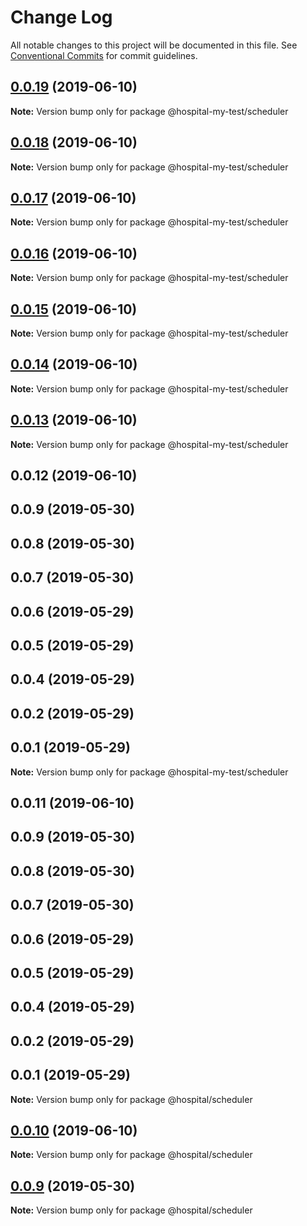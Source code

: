 # Change Log

All notable changes to this project will be documented in this file.
See [Conventional Commits](https://conventionalcommits.org) for commit guidelines.

## [0.0.19](https://github.com/zylqmjforever/hospital/compare/@hospital-my-test/scheduler@0.0.18...@hospital-my-test/scheduler@0.0.19) (2019-06-10)

**Note:** Version bump only for package @hospital-my-test/scheduler





## [0.0.18](https://github.com/zylqmjforever/hospital/compare/@hospital-my-test/scheduler@0.0.17...@hospital-my-test/scheduler@0.0.18) (2019-06-10)

**Note:** Version bump only for package @hospital-my-test/scheduler





## [0.0.17](https://github.com/zylqmjforever/hospital/compare/@hospital-my-test/scheduler@0.0.16...@hospital-my-test/scheduler@0.0.17) (2019-06-10)

**Note:** Version bump only for package @hospital-my-test/scheduler





## [0.0.16](https://github.com/zylqmjforever/hospital/compare/@hospital-my-test/scheduler@0.0.15...@hospital-my-test/scheduler@0.0.16) (2019-06-10)

**Note:** Version bump only for package @hospital-my-test/scheduler





## [0.0.15](https://github.com/zylqmjforever/hospital/compare/@hospital-my-test/scheduler@0.0.14...@hospital-my-test/scheduler@0.0.15) (2019-06-10)

**Note:** Version bump only for package @hospital-my-test/scheduler





## [0.0.14](https://github.com/zylqmjforever/hospital/compare/@hospital-my-test/scheduler@0.0.13...@hospital-my-test/scheduler@0.0.14) (2019-06-10)

**Note:** Version bump only for package @hospital-my-test/scheduler





## [0.0.13](https://github.com/zylqmjforever/hospital/compare/@hospital-my-test/scheduler@0.0.12...@hospital-my-test/scheduler@0.0.13) (2019-06-10)

**Note:** Version bump only for package @hospital-my-test/scheduler





## 0.0.12 (2019-06-10)



## 0.0.9 (2019-05-30)



## 0.0.8 (2019-05-30)



## 0.0.7 (2019-05-30)



## 0.0.6 (2019-05-29)



## 0.0.5 (2019-05-29)



## 0.0.4 (2019-05-29)



## 0.0.2 (2019-05-29)



## 0.0.1 (2019-05-29)

**Note:** Version bump only for package @hospital-my-test/scheduler





## 0.0.11 (2019-06-10)



## 0.0.9 (2019-05-30)



## 0.0.8 (2019-05-30)



## 0.0.7 (2019-05-30)



## 0.0.6 (2019-05-29)



## 0.0.5 (2019-05-29)



## 0.0.4 (2019-05-29)



## 0.0.2 (2019-05-29)



## 0.0.1 (2019-05-29)

**Note:** Version bump only for package @hospital/scheduler





## [0.0.10](https://github.com/zylqmjforever/hospital/compare/v0.0.9...v0.0.10) (2019-06-10)

**Note:** Version bump only for package @hospital/scheduler





## [0.0.9](https://github.com/zylqmjforever/hospital/compare/v0.0.8...v0.0.9) (2019-05-30)

**Note:** Version bump only for package @hospital/scheduler
